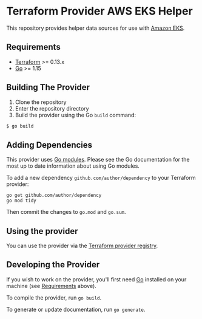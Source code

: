 # Terraform Provider AWS EKS Helper

This repository provides helper data sources for use with [Amazon EKS](https://aws.amazon.com/eks/).

## Requirements

- [Terraform](https://www.terraform.io/downloads.html) >= 0.13.x
- [Go](https://golang.org/doc/install) >= 1.15

## Building The Provider

1. Clone the repository
2. Enter the repository directory
3. Build the provider using the Go `build` command: 
```sh
$ go build
```

## Adding Dependencies

This provider uses [Go modules](https://github.com/golang/go/wiki/Modules).
Please see the Go documentation for the most up to date information about using Go modules.

To add a new dependency `github.com/author/dependency` to your Terraform provider:

```
go get github.com/author/dependency
go mod tidy
```

Then commit the changes to `go.mod` and `go.sum`.

## Using the provider

You can use the provider via the [Terraform provider registry](https://registry.terraform.io/providers/glints/aws-eks-helper).

## Developing the Provider

If you wish to work on the provider, you'll first need [Go](http://www.golang.org) installed on your machine (see [Requirements](#requirements) above).

To compile the provider, run `go build`.

To generate or update documentation, run `go generate`.
